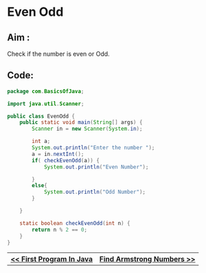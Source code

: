 # Even Odd 

## Aim : 
Check if the number is even or Odd.

## Code:

```Java
package com.BasicsOfJava;

import java.util.Scanner;

public class EvenOdd {
    public static void main(String[] args) {
        Scanner in = new Scanner(System.in);

        int a;
        System.out.println("Enter the number ");
        a = in.nextInt();
        if( checkEvenOdd(a)) {
            System.out.println("Even Number");

        }
        else{
            System.out.println("Odd Number");
        }

    }

    static boolean checkEvenOdd(int n) {
        return n % 2 == 0;
    }
}
```
<table>
	<tr>
		<th><a href="./Main.md">&lt;&lt; First Program In Java</a> </th>
		<th><a href="./Armstrong.md">Find Armstrong Numbers &gt;&gt;</a> </th>
   </tr>
<table>